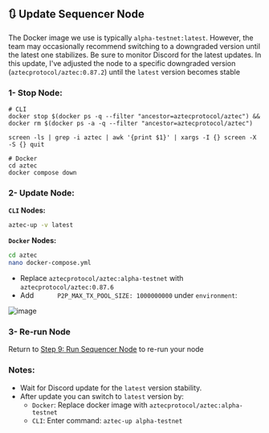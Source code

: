 ## 🔃 Update Sequencer Node
The Docker image we use is typically `alpha-testnet:latest`. However, the team may occasionally recommend switching to a downgraded version until the latest one stabilizes. Be sure to monitor Discord for the latest updates.
In this update, I've adjusted the node to a specific downgraded version (`aztecprotocol/aztec:0.87.2`) until the `latest` version becomes stable

### 1- Stop Node:
```console
# CLI
docker stop $(docker ps -q --filter "ancestor=aztecprotocol/aztec") && docker rm $(docker ps -a -q --filter "ancestor=aztecprotocol/aztec")

screen -ls | grep -i aztec | awk '{print $1}' | xargs -I {} screen -X -S {} quit

# Docker
cd aztec
docker compose down
```

###  2- Update Node:
**`CLI` Nodes:**
```bash
aztec-up -v latest
```

**`Docker` Nodes:**
```bash
cd aztec
nano docker-compose.yml
```
* Replace `aztecprotocol/aztec:alpha-testnet` with `aztecprotocol/aztec:0.87.6`
* Add `      P2P_MAX_TX_POOL_SIZE: 1000000000` under `environment`:

![image](https://github.com/user-attachments/assets/c78b70be-f120-48d0-9723-59246ed20d68)


### 3- Re-run Node

Return to [Step 9: Run Sequencer Node](https://github.com/0xmoei/aztec-network/blob/main/README.md#9-run-sequencer-node) to re-run your node


### Notes:
* Wait for Discord update for the `latest` version stability.
* After update you can switch to `latest` version by:
  * `Docker`: Replace docker image with `aztecprotocol/aztec:alpha-testnet`
  * `CLI`: Enter command: `aztec-up alpha-testnet`

